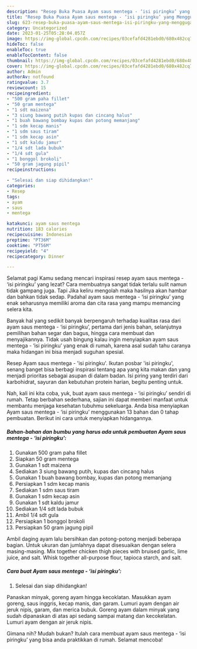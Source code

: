 ```yaml
---
description: "Resep Buka Puasa Ayam saus mentega - ‘isi piringku’ yang Menggugah Selera "
title: "Resep Buka Puasa Ayam saus mentega - ‘isi piringku’ yang Menggugah Selera "
slug: 623-resep-buka-puasa-ayam-saus-mentega-isi-piringku-yang-menggugah-selera
category: Uncategorized
date: 2023-01-25T05:28:04.057Z
image: https://img-global.cpcdn.com/recipes/03cefafd4281ebd0/680x482cq70/ayam-saus-mentega-isi-piringku-foto-resep-utama.jpg
hideToc: false
enableToc: true
enableTocContent: false
thumbnail: https://img-global.cpcdn.com/recipes/03cefafd4281ebd0/680x482cq70/ayam-saus-mentega-isi-piringku-foto-resep-utama.jpg
cover: https://img-global.cpcdn.com/recipes/03cefafd4281ebd0/680x482cq70/ayam-saus-mentega-isi-piringku-foto-resep-utama.jpg
author: Admin
authorAv: notfound
ratingvalue: 3.7
reviewcount: 15
recipeingredient:
- "500 gram paha fillet"
- "50 gram mentega"
- "1 sdt maizena"
- "3 siung bawang putih kupas dan cincang halus"
- "1 buah bawang bombay kupas dan potong memanjang"
- "1 sdm kecap manis"
- "1 sdm saus tiram"
- "1 sdm kecap asin"
- "1 sdt kaldu jamur"
- "1/4 sdt lada bubuk"
- "1/4 sdt gula"
- "1 bonggol brokoli"
- "50 gram jagung pipil"
recipeinstructions:

- "Selesai dan siap dihidangkan!"
categories:
- Resep
tags:
- ayam
- saus
- mentega

katakunci: ayam saus mentega 
nutrition: 183 calories
recipecuisine: Indonesian
preptime: "PT36M"
cooktime: "PT56M"
recipeyield: "4"
recipecategory: Dinner

---
```



Selamat pagi Kamu sedang mencari inspirasi resep ayam saus mentega - ‘isi piringku’ yang lezat? Cara membuatnya sangat tidak terlalu sulit namun tidak gampang juga. Tapi Jika keliru mengolah maka hasilnya akan hambar dan bahkan tidak sedap. Padahal ayam saus mentega - ‘isi piringku’ yang enak seharusnya memiliki aroma dan cita rasa yang mampu memancing selera kita.


Banyak hal yang sedikit banyak berpengaruh terhadap kualitas rasa dari ayam saus mentega - ‘isi piringku’, pertama dari jenis bahan, selanjutnya pemilihan bahan segar dan bagus, hingga cara membuat dan menyajikannya. Tidak usah bingung kalau ingin menyiapkan ayam saus mentega - ‘isi piringku’ yang enak di rumah, karena asal sudah tahu caranya maka hidangan ini bisa menjadi suguhan spesial.

Resep Ayam saus mentega - &#39;isi piringku&#39;. Ikutan posbar &#39;isi piringku&#39;, senang banget bisa berbagi inspirasi tentang apa yang kita makan dan yang menjadi prioritas sebagai asupan di dalam badan. Isi piring yang terdiri dari karbohidrat, sayuran dan kebutuhan protein harian, begitu penting untuk.


Nah, kali ini kita coba, yuk, buat ayam saus mentega - ‘isi piringku’ sendiri di rumah. Tetap berbahan sederhana, sajian ini dapat memberi manfaat untuk membantu menjaga kesehatan tubuhmu sekeluarga. Anda bisa menyiapkan Ayam saus mentega - ‘isi piringku’ menggunakan 13 bahan dan 0 tahap pembuatan. Berikut ini cara untuk menyiapkan hidangannya.

<!--inarticleads1-->

##### Bahan-bahan dan bumbu yang harus ada untuk pembuatan Ayam saus mentega - ‘isi piringku’:

1. Gunakan 500 gram paha fillet
1. Siapkan 50 gram mentega
1. Gunakan 1 sdt maizena
1. Sediakan 3 siung bawang putih, kupas dan cincang halus
1. Gunakan 1 buah bawang bombay, kupas dan potong memanjang
1. Persiapkan 1 sdm kecap manis
1. Sediakan 1 sdm saus tiram
1. Gunakan 1 sdm kecap asin
1. Gunakan 1 sdt kaldu jamur
1. Sediakan 1/4 sdt lada bubuk
1. Ambil 1/4 sdt gula
1. Persiapkan 1 bonggol brokoli
1. Persiapkan 50 gram jagung pipil


Ambil daging ayam lalu bersihkan dan potong-potong menjadi beberapa bagian. Untuk ukuran dan jumlahnya dapat disesuaikan dengan selera masing-masing. Mix together chicken thigh pieces with bruised garlic, lime juice, and salt. Whisk together all-purpose flour, tapioca starch, and salt. 

<!--inarticleads2-->

##### Cara buat Ayam saus mentega - ‘isi piringku’:


1. Selesai dan siap dihidangkan!

Panaskan minyak, goreng ayam hingga kecoklatan. Masukkan ayam goreng, saus inggris, kecap manis, dan garam. Lumuri ayam dengan air jeruk nipis, garam, dan merica bubuk. Goreng ayam dalam minyak yang sudah dipanaskan di atas api sedang sampai matang dan kecokelatan. Lumuri ayam dengan air jeruk nipis. 

Gimana nih? Mudah bukan? Itulah cara membuat ayam saus mentega - ‘isi piringku’ yang bisa anda praktikkan di rumah. Selamat mencoba!
